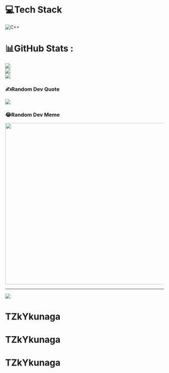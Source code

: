 
# 💻Tech Stack
![C++](https://img.shields.io/badge/c++-%2300599C.svg?style=for-the-badge&logo=c%2B%2B&logoColor=white)
# 📊GitHub Stats :
![](https://github-readme-stats.vercel.app/api?username=TZkYkunaga&theme=vue-dark&hide_border=false&include_all_commits=false&count_private=false)<br/>
![](https://github-readme-streak-stats.herokuapp.com/?user=TZkYkunaga&theme=vue-dark&hide_border=false)<br/>
![](https://github-readme-stats.vercel.app/api/top-langs/?username=TZkYkunaga&theme=vue-dark&hide_border=false&include_all_commits=false&count_private=false&layout=compact)

### ✍️Random Dev Quote
![](https://quotes-github-readme.vercel.app/api?type=horizontal&theme=dark)

### 😂Random Dev Meme
<img src="https://random-memer.herokuapp.com/" width="512px"/>

---
[![](https://visitcount.itsvg.in/api?id=TZkYkunaga&icon=1&color=0)](https://visitcount.itsvg.in)
# TZkYkunaga
# TZkYkunaga
# TZkYkunaga
